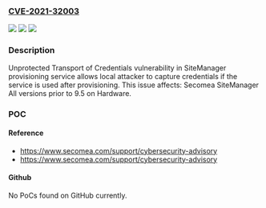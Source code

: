 ### [CVE-2021-32003](https://cve.mitre.org/cgi-bin/cvename.cgi?name=CVE-2021-32003)
![](https://img.shields.io/static/v1?label=Product&message=SiteManager&color=blue)
![](https://img.shields.io/static/v1?label=Version&message=All%3C%209.5%20&color=brighgreen)
![](https://img.shields.io/static/v1?label=Vulnerability&message=CWE-523%20Unprotected%20Transport%20of%20Credentials&color=brighgreen)

### Description

Unprotected Transport of Credentials vulnerability in SiteManager provisioning service allows local attacker to capture credentials if the service is used after provisioning. This issue affects: Secomea SiteManager All versions prior to 9.5 on Hardware.

### POC

#### Reference
- https://www.secomea.com/support/cybersecurity-advisory
- https://www.secomea.com/support/cybersecurity-advisory

#### Github
No PoCs found on GitHub currently.

